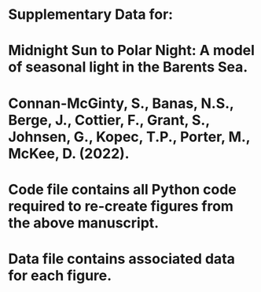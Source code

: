 # Supplementary Data for:

# Midnight Sun to Polar Night: A model of seasonal light in the Barents Sea.
# Connan-McGinty, S., Banas, N.S., Berge, J., Cottier, F., Grant, S., Johnsen, G., Kopec, T.P., Porter, M., McKee, D. (2022).

# Code file contains all Python code required to re-create figures from the above manuscript.
# Data file contains associated data for each figure. 
